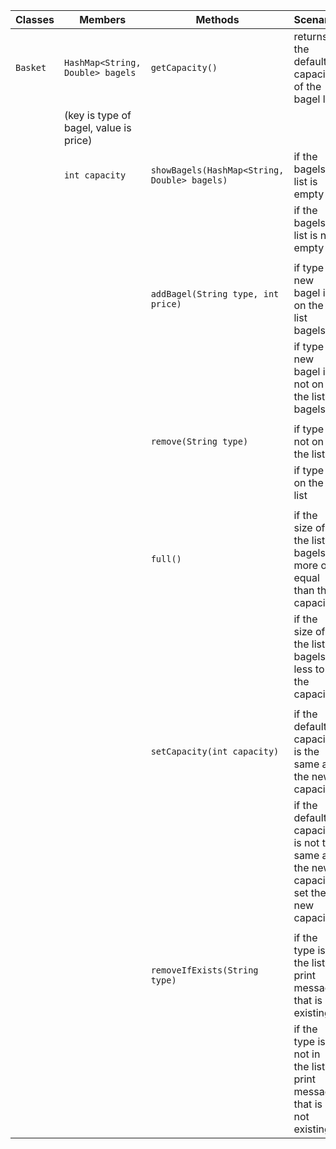 | Classes  | Members                                | Methods                                      | Scenario                                                                          | Results                 |
|----------|----------------------------------------|----------------------------------------------|-----------------------------------------------------------------------------------|-------------------------|
| `Basket` | `HashMap<String, Double> bagels`       | `getCapacity()`                              | returns the default capacity of the bagel list                                    | int                     |
|          | (key is type of bagel, value is price) |                                              |                                                                                   |                         |
|          | `int capacity`                         | `showBagels(HashMap<String, Double> bagels)` | if the bagels list is empty                                                       | null                    |
|          |                                        |                                              | if the bagels list is not empty                                                   | HashMap<String, Double> |
|          |                                        |                                              |                                                                                   |                         |
|          |                                        | `addBagel(String type, int price)`           | if type of new bagel is on the list bagels                                        | false                   |
|          |                                        |                                              | if type of new bagel in not on the list bagels                                    | true                    |
|          |                                        |                                              |                                                                                   |                         |
|          |                                        | `remove(String type)`                        | if type is not on the list                                                        | false                   |
|          |                                        |                                              | if type is on the list                                                            | true                    |
|          |                                        |                                              |                                                                                   |                         |
|          |                                        | `full()`                                     | if the size of the list bagels is more or equal than the capacity                 | true                    |
|          |                                        |                                              | if the size of the list bagels is less to the capacity                            | false                   |
|          |                                        |                                              |                                                                                   |                         |
|          |                                        | `setCapacity(int capacity)`                  | if the default capacity is the same as the new capacity                           | false                   |
|          |                                        |                                              | if the default capacity is not the same as the new capacity, set the new capacity | void                    |
|          |                                        |                                              |                                                                                   |                         |
|          |                                        | `removeIfExists(String type)`                | if the type is in the list, print message that is existing                        | message                 |
|          |                                        |                                              | if the type is not in the list, print message that is not existing                | message                 |
